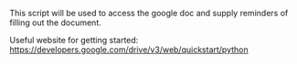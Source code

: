 This script will be used to access the google doc and supply reminders of filling out the document.

Useful website for getting started: https://developers.google.com/drive/v3/web/quickstart/python